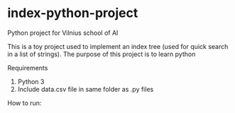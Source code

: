 # index-python-project
Python project for Vilnius school of AI

This is a toy project used to implement an index tree (used for quick search in a list of strings).
The purpose of this project is to learn python 


Requirements

1) Python 3 
2) Include data.csv file in same folder as .py files

How to run:


